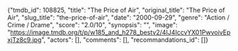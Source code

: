 {"tmdb_id": 108825, "title": "The Price of Air", "original_title": "The Price of Air", "slug_title": "the-price-of-air", "date": "2000-09-29", "genre": "Action / Crime / Drame", "score": "2.0/10", "synopsis": "", "image": "https://image.tmdb.org/t/p/w185_and_h278_bestv2/4IJ4IccvYX01PwvoivEpxjTz8c9.jpg", "actors": [], "comments": [], "recommandations_id": []}